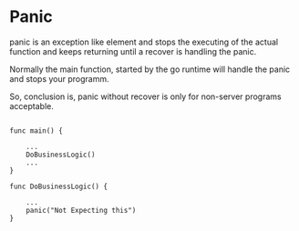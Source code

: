 # Panic

panic is an exception like element and stops the executing of the actual function and keeps
returning until a recover is handling the panic.

Normally the main function, started by the go runtime will handle the panic and stops your programm.

So, conclusion is, panic without recover is only for non-server programs acceptable.

```golang

func main() {
	
	...
	DoBusinessLogic()
	...
}

func DoBusinessLogic() {
	
	...
	panic("Not Expecting this")
}
```
